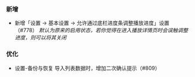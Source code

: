 ### 新增

- 新增「设置 → 基本设置 → 允许通过底栏进度条调整播放进度」设置（#778）
  *默认为原来的启用状态，若你觉得在进入播放详情页时会误触调整进度，则可以将其关闭*

### 优化

- 设置-备份与恢复 导入列表数据时，增加二次确认提示（#809）
